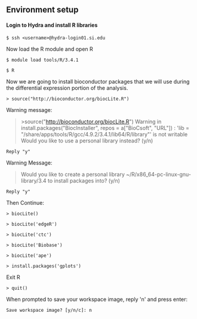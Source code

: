## Environment setup
#### Login to Hydra and install R libraries

```$ ssh <username>@hydra-login01.si.edu```

Now load the R module and open R

```$ module load tools/R/3.4.1```

```$ R```

Now we are going to install bioconductor packages that we will use during the differential expression portion of the analysis.

```> source("http://bioconductor.org/biocLite.R")```

Warning message:
> \>source("http://bioconductor.org/biocLite.R")
Warning in install.packages("BiocInstaller", repos = a["BioCsoft", "URL"]) :
  'lib = "/share/apps/tools/R/gcc/4.9.2/3.4.1/lib64/R/library"' is not writable
Would you like to use a personal library instead?  (y/n) 

`Reply "y"`

Warning Message:
 
>Would you like to create a personal library
~/R/x86_64-pc-linux-gnu-library/3.4
to install packages into?  (y/n)

`Reply "y"`

Then Continue: 

```> biocLite()```

```> biocLite('edgeR')```

```> biocLite('ctc')```

```> biocLite('Biobase')```

```> biocLite('ape')```

```> install.packages('gplots')```

Exit R

```> quit()```

When prompted to save your workspace image, reply 'n' and press enter:

```Save workspace image? [y/n/c]: n```


